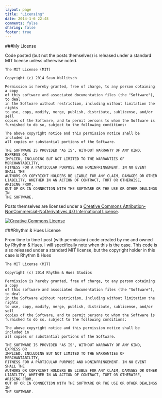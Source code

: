 ```yaml
---
layout: page
title: "Licensing"
date: 2014-1-6 22:48
comments: false
sharing: false
footer: true
---
```


###My License

Code posted (but not the posts themselves) is released under a standard MIT license unless otherwise noted.

```
The MIT License (MIT)

Copyright (c) 2014 Sean Wallitsch

Permission is hereby granted, free of charge, to any person obtaining a copy
of this software and associated documentation files (the "Software"), to deal
in the Software without restriction, including without limitation the rights
to use, copy, modify, merge, publish, distribute, sublicense, and/or sell
copies of the Software, and to permit persons to whom the Software is
furnished to do so, subject to the following conditions:

The above copyright notice and this permission notice shall be included in
all copies or substantial portions of the Software.

THE SOFTWARE IS PROVIDED "AS IS", WITHOUT WARRANTY OF ANY KIND, EXPRESS OR
IMPLIED, INCLUDING BUT NOT LIMITED TO THE WARRANTIES OF MERCHANTABILITY,
FITNESS FOR A PARTICULAR PURPOSE AND NONINFRINGEMENT. IN NO EVENT SHALL THE
AUTHORS OR COPYRIGHT HOLDERS BE LIABLE FOR ANY CLAIM, DAMAGES OR OTHER
LIABILITY, WHETHER IN AN ACTION OF CONTRACT, TORT OR OTHERWISE, ARISING FROM,
OUT OF OR IN CONNECTION WITH THE SOFTWARE OR THE USE OR OTHER DEALINGS IN
THE SOFTWARE.
```

Posts themselves are licensed under a [Creative Commons Attribution-NonCommercial-NoDerivatives 4.0 International License](http://creativecommons.org/licenses/by-nc-nd/4.0/).

<a rel="license" href="http://creativecommons.org/licenses/by-nc-nd/4.0/"><img alt="Creative Commons License" style="border-width:0" src="http://i.creativecommons.org/l/by-nc-nd/4.0/88x31.png" /></a><br />

###Rhythm & Hues License

From time to time I post (with permission) code created by me and owned by Rhythm & Hues. I will specifically note when this is the case. This code is also released under a standard MIT license, but the copyright holder in this case is Rhythm & Hues

```
The MIT License (MIT)

Copyright (c) 2014 Rhythm & Hues Studios

Permission is hereby granted, free of charge, to any person obtaining a copy
of this software and associated documentation files (the "Software"), to deal
in the Software without restriction, including without limitation the rights
to use, copy, modify, merge, publish, distribute, sublicense, and/or sell
copies of the Software, and to permit persons to whom the Software is
furnished to do so, subject to the following conditions:

The above copyright notice and this permission notice shall be included in
all copies or substantial portions of the Software.

THE SOFTWARE IS PROVIDED "AS IS", WITHOUT WARRANTY OF ANY KIND, EXPRESS OR
IMPLIED, INCLUDING BUT NOT LIMITED TO THE WARRANTIES OF MERCHANTABILITY,
FITNESS FOR A PARTICULAR PURPOSE AND NONINFRINGEMENT. IN NO EVENT SHALL THE
AUTHORS OR COPYRIGHT HOLDERS BE LIABLE FOR ANY CLAIM, DAMAGES OR OTHER
LIABILITY, WHETHER IN AN ACTION OF CONTRACT, TORT OR OTHERWISE, ARISING FROM,
OUT OF OR IN CONNECTION WITH THE SOFTWARE OR THE USE OR OTHER DEALINGS IN
THE SOFTWARE.
```